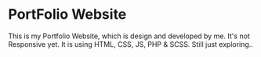 # PortFolio Website
This is my Portfolio Website, which is design and developed by me.
It's not Responsive yet. It is using HTML, CSS, JS, PHP & SCSS. Still just exploring..
